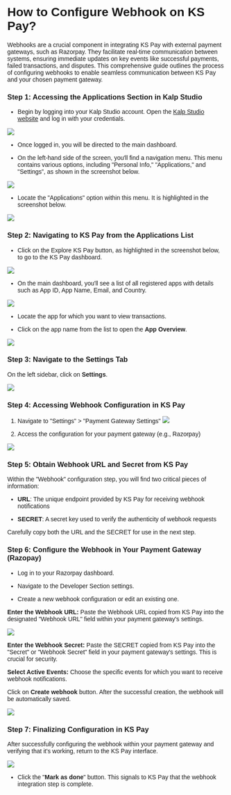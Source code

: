 <style>  body { font-family: "Source Sans 3", sans-serif!important; }</style>
<link href="https://fonts.googleapis.com/css2?family=Source+Sans+3:ital,wght@0,200..900;1,200..900&display=swap" rel="stylesheet">    
<link rel="stylesheet" href="https://fonts.googleapis.com/icon?family=Material+Icons">

# **How to Configure Webhook on KS Pay?**

Webhooks are a crucial component in integrating KS Pay with external payment gateways, such as Razorpay. They facilitate real-time communication between systems, ensuring immediate updates on key events like successful payments, failed transactions, and disputes. This comprehensive guide outlines the process of configuring webhooks to enable seamless communication between KS Pay and your chosen payment gateway.

### **Step 1: Accessing the Applications Section in Kalp Studio**

-   Begin by logging into your Kalp Studio account. Open the [Kalp Studio website](https://accounts.kalp.studio/login?redirect_url=https://console.kalp.studio "https://accounts.kalp.studio/login?redirect_url=https://console.kalp.studio") and log in with your credentials.
    

![](https://doc-images-kalp-studio.s3.ap-south-1.amazonaws.com/Audit+2/configwebhook/wh1.png)

-   Once logged in, you will be directed to the main dashboard.
    
-   On the left-hand side of the screen, you'll find a navigation menu. This menu contains various options, including "Personal Info," "Applications," and "Settings”, as shown in the screenshot below.
    

![](https://doc-images-kalp-studio.s3.ap-south-1.amazonaws.com/Audit+2/configwebhook/wh2.png)

-   Locate the "Applications" option within this menu. It is highlighted in the screenshot below.
    

![](https://doc-images-kalp-studio.s3.ap-south-1.amazonaws.com/Audit+2/configwebhook/wh3.png)

### **Step 2: Navigating to KS Pay from the Applications List**

-   Click on the Explore KS Pay button, as highlighted in the screenshot below, to go to the KS Pay dashboard.
    

![](https://doc-images-kalp-studio.s3.ap-south-1.amazonaws.com/Audit+2/configwebhook/wh4.png)

-   On the main dashboard, you'll see a list of all registered apps with details such as App ID, App Name, Email, and Country.
    
![](https://doc-images-kalp-studio.s3.ap-south-1.amazonaws.com/Audit+2/configwebhook/wh5.png)

-   Locate the app for which you want to view transactions.

- Click on the app name from the list to open the **App Overview**.
    
![](https://doc-images-kalp-studio.s3.ap-south-1.amazonaws.com/Audit+2/configwebhook/wh6.png)
    

### **Step 3: Navigate to the Settings Tab**

On the left sidebar, click on **Settings**.

![](https://doc-images-kalp-studio.s3.ap-south-1.amazonaws.com/Audit+2/configwebhook/wh7.png)

### **Step 4: Accessing Webhook Configuration in KS Pay**

1. Navigate to "Settings" > "Payment Gateway Settings"
![](https://doc-images-kalp-studio.s3.ap-south-1.amazonaws.com/Audit+2/configwebhook/wh8.png)

2. Access the configuration for your payment gateway (e.g., Razorpay)
    

![](https://doc-images-kalp-studio.s3.ap-south-1.amazonaws.com/Audit+2/configwebhook/wh9.png)

### **Step 5: Obtain Webhook URL and Secret from KS Pay**


Within the "Webhook" configuration step, you will find two critical pieces of information:


-   **URL**: The unique endpoint provided by KS Pay for receiving webhook notifications
    
-   **SECRET**: A secret key used to verify the authenticity of webhook requests
    

Carefully copy both the URL and the SECRET for use in the next step.

### **Step 6: Configure the Webhook in Your Payment Gateway (Razopay)**

-   Log in to your Razorpay dashboard.


    
-   Navigate to the Developer Section settings.
    
-   Create a new webhook configuration or edit an existing one.

**Enter the Webhook URL:** Paste the Webhook URL copied from KS Pay into the designated "Webhook URL" field within your payment gateway's settings.

![](https://doc-images-kalp-studio.s3.ap-south-1.amazonaws.com/Audit+2/configwebhook/wh13.png)

**Enter the Webhook Secret:** Paste the SECRET copied from KS Pay into the "Secret" or "Webhook Secret" field in your payment gateway's settings. This is crucial for security.

**Select Active Events:** Choose the specific events for which you want to receive webhook notifications.

Click on **Create webhook** button. After the successful creation, the webhook will be automatically saved. 

![](https://doc-images-kalp-studio.s3.ap-south-1.amazonaws.com/Audit+2/configwebhook/wh14.png)


### **Step 7: Finalizing Configuration in KS Pay**

After  successfully configuring the webhook within your payment gateway and verifying that it's working, return to the KS Pay interface.
    

![](https://doc-images-kalp-studio.s3.ap-south-1.amazonaws.com/Audit+2/configwebhook/wh15.png)

-   Click the "**Mark as done**" button. This signals to KS Pay that the webhook integration step is complete.